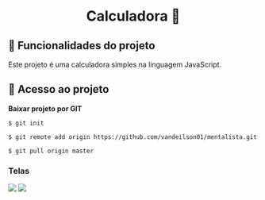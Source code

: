 <h1 align="center"> 
 Calculadora 🚀 
</h1>


## :hammer: Funcionalidades do projeto

 Este projeto é uma calculadora simples na linguagem JavaScript.


## 📁 Acesso ao projeto

**Baixar projeto por GIT**

```
$ git init

$ git remote add origin https://github.com/vandeilson01/mentalista.git

$ git pull origin master
```

<h3>Telas</h3>

<img src="https://user-images.githubusercontent.com/60020510/193280349-9995715f-61ff-4345-9656-a3b28b0ba797.png">
<img src="https://user-images.githubusercontent.com/60020510/193280340-6ba6a5c0-18ef-4e85-83ee-1bc5d13af228.png">
